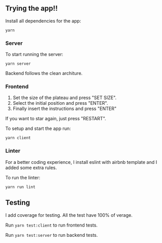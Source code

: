 ## Trying the app!!


Install all dependencies for the app:
```
yarn
```

### Server

To start running the server:
```
yarn server
```

Backend follows the clean architure.

### Frontend

1) Set the size of the plateau and press "SET SIZE".
2) Select the initial position and press "ENTER".
3) Finally insert the instructions and press "ENTER"

If you want to star again, just press "RESTART".

To setup and start the app run:
```
yarn client
```

### Linter

For a better coding experience, I install eslint with airbnb template and I added some extra rules.

To run the linter:
```
yarn run lint
```


## Testing
I add coverage for testing. All the test have 100% of verage.

Run `yarn test:client` to run frontend tests.

Run `yarn test:server` to run backend tests.
